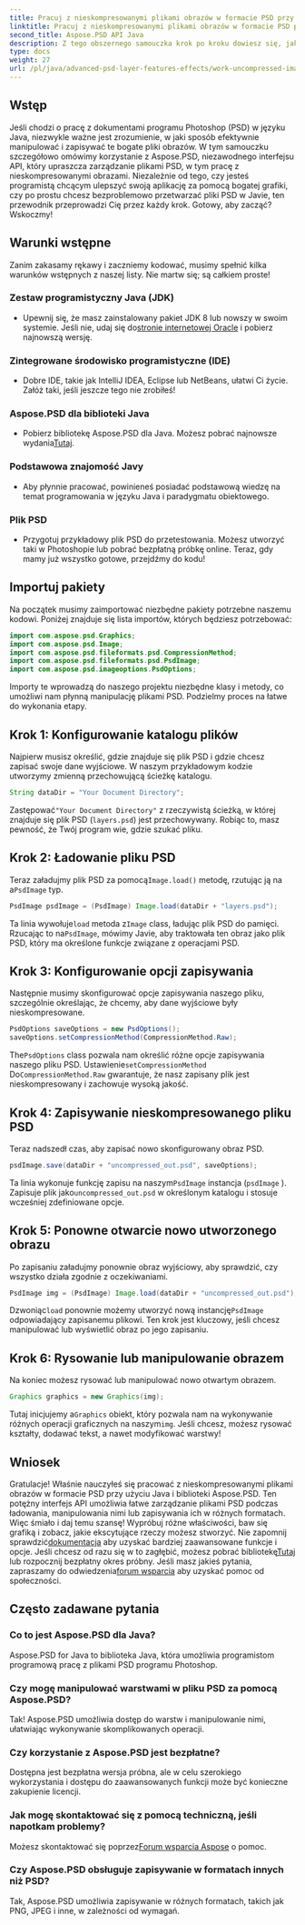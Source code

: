 ```yaml
---
title: Pracuj z nieskompresowanymi plikami obrazów w formacie PSD przy użyciu języka Java
linktitle: Pracuj z nieskompresowanymi plikami obrazów w formacie PSD przy użyciu języka Java
second_title: Aspose.PSD API Java
description: Z tego obszernego samouczka krok po kroku dowiesz się, jak pracować z nieskompresowanymi plikami obrazów w formacie PSD przy użyciu języka Java i biblioteki Aspose.PSD.
type: docs
weight: 27
url: /pl/java/advanced-psd-layer-features-effects/work-uncompressed-image-files-psd/
---
```

## Wstęp
Jeśli chodzi o pracę z dokumentami programu Photoshop (PSD) w języku Java, niezwykle ważne jest zrozumienie, w jaki sposób efektywnie manipulować i zapisywać te bogate pliki obrazów. W tym samouczku szczegółowo omówimy korzystanie z Aspose.PSD, niezawodnego interfejsu API, który upraszcza zarządzanie plikami PSD, w tym pracę z nieskompresowanymi obrazami. Niezależnie od tego, czy jesteś programistą chcącym ulepszyć swoją aplikację za pomocą bogatej grafiki, czy po prostu chcesz bezproblemowo przetwarzać pliki PSD w Javie, ten przewodnik przeprowadzi Cię przez każdy krok. Gotowy, aby zacząć? Wskoczmy!
## Warunki wstępne
Zanim zakasamy rękawy i zaczniemy kodować, musimy spełnić kilka warunków wstępnych z naszej listy. Nie martw się; są całkiem proste!
### Zestaw programistyczny Java (JDK)
- Upewnij się, że masz zainstalowany pakiet JDK 8 lub nowszy w swoim systemie. Jeśli nie, udaj się do[stronie internetowej Oracle](https://www.oracle.com/java/technologies/javase-jdk11-downloads.html) i pobierz najnowszą wersję.
### Zintegrowane środowisko programistyczne (IDE)
- Dobre IDE, takie jak IntelliJ IDEA, Eclipse lub NetBeans, ułatwi Ci życie. Załóż taki, jeśli jeszcze tego nie zrobiłeś!
### Aspose.PSD dla biblioteki Java
-  Pobierz bibliotekę Aspose.PSD dla Java. Możesz pobrać najnowsze wydania[Tutaj](https://releases.aspose.com/psd/java/). 
### Podstawowa znajomość Javy 
- Aby płynnie pracować, powinieneś posiadać podstawową wiedzę na temat programowania w języku Java i paradygmatu obiektowego.
### Plik PSD
- Przygotuj przykładowy plik PSD do przetestowania. Możesz utworzyć taki w Photoshopie lub pobrać bezpłatną próbkę online. 
Teraz, gdy mamy już wszystko gotowe, przejdźmy do kodu!
## Importuj pakiety
Na początek musimy zaimportować niezbędne pakiety potrzebne naszemu kodowi. Poniżej znajduje się lista importów, których będziesz potrzebować:
```java
import com.aspose.psd.Graphics;
import com.aspose.psd.Image;
import com.aspose.psd.fileformats.psd.CompressionMethod;
import com.aspose.psd.fileformats.psd.PsdImage;
import com.aspose.psd.imageoptions.PsdOptions;
```
Importy te wprowadzą do naszego projektu niezbędne klasy i metody, co umożliwi nam płynną manipulację plikami PSD. 
Podzielmy proces na łatwe do wykonania etapy. 
## Krok 1: Konfigurowanie katalogu plików
Najpierw musisz określić, gdzie znajduje się plik PSD i gdzie chcesz zapisać swoje dane wyjściowe. W naszym przykładowym kodzie utworzymy zmienną przechowującą ścieżkę katalogu.
```java
String dataDir = "Your Document Directory";
```
 Zastępować`"Your Document Directory"` z rzeczywistą ścieżką, w której znajduje się plik PSD (`layers.psd`) jest przechowywany. Robiąc to, masz pewność, że Twój program wie, gdzie szukać pliku.
## Krok 2: Ładowanie pliku PSD
 Teraz załadujmy plik PSD za pomocą`Image.load()` metodę, rzutując ją na a`PsdImage` typ.
```java
PsdImage psdImage = (PsdImage) Image.load(dataDir + "layers.psd");
```
 Ta linia wywołuje`load` metoda z`Image` class, ładując plik PSD do pamięci. Rzucając to na`PsdImage`, mówimy Javie, aby traktowała ten obraz jako plik PSD, który ma określone funkcje związane z operacjami PSD.
## Krok 3: Konfigurowanie opcji zapisywania
Następnie musimy skonfigurować opcje zapisywania naszego pliku, szczególnie określając, że chcemy, aby dane wyjściowe były nieskompresowane.
```java
PsdOptions saveOptions = new PsdOptions();
saveOptions.setCompressionMethod(CompressionMethod.Raw);
```
 The`PsdOptions` class pozwala nam określić różne opcje zapisywania naszego pliku PSD. Ustawienie`setCompressionMethod` Do`CompressionMethod.Raw` gwarantuje, że nasz zapisany plik jest nieskompresowany i zachowuje wysoką jakość.
## Krok 4: Zapisywanie nieskompresowanego pliku PSD
Teraz nadszedł czas, aby zapisać nowo skonfigurowany obraz PSD.
```java
psdImage.save(dataDir + "uncompressed_out.psd", saveOptions);
```
 Ta linia wykonuje funkcję zapisu na naszym`PsdImage` instancja (`psdImage` ). Zapisuje plik jako`uncompressed_out.psd` w określonym katalogu i stosuje wcześniej zdefiniowane opcje.
## Krok 5: Ponowne otwarcie nowo utworzonego obrazu
Po zapisaniu załadujmy ponownie obraz wyjściowy, aby sprawdzić, czy wszystko działa zgodnie z oczekiwaniami.
```java
PsdImage img = (PsdImage) Image.load(dataDir + "uncompressed_out.psd");
```
 Dzwoniąc`load` ponownie możemy utworzyć nową instancję`PsdImage` odpowiadający zapisanemu plikowi. Ten krok jest kluczowy, jeśli chcesz manipulować lub wyświetlić obraz po jego zapisaniu.
## Krok 6: Rysowanie lub manipulowanie obrazem
Na koniec możesz rysować lub manipulować nowo otwartym obrazem.
```java
Graphics graphics = new Graphics(img);
```
 Tutaj inicjujemy a`Graphics` obiekt, który pozwala nam na wykonywanie różnych operacji graficznych na naszym`img`. Jeśli chcesz, możesz rysować kształty, dodawać tekst, a nawet modyfikować warstwy!
## Wniosek
Gratulacje! Właśnie nauczyłeś się pracować z nieskompresowanymi plikami obrazów w formacie PSD przy użyciu Java i biblioteki Aspose.PSD. Ten potężny interfejs API umożliwia łatwe zarządzanie plikami PSD podczas ładowania, manipulowania nimi lub zapisywania ich w różnych formatach. Więc śmiało i daj temu szansę! Wypróbuj różne właściwości, baw się grafiką i zobacz, jakie ekscytujące rzeczy możesz stworzyć.
 Nie zapomnij sprawdzić[dokumentacja](https://reference.aspose.com/psd/java/) aby uzyskać bardziej zaawansowane funkcje i opcje. Jeśli chcesz od razu się w to zagłębić, możesz pobrać bibliotekę[Tutaj](https://releases.aspose.com/psd/java/) lub rozpocznij bezpłatny okres próbny. Jeśli masz jakieś pytania, zapraszamy do odwiedzenia[forum wsparcia](https://forum.aspose.com/c/psd/34) aby uzyskać pomoc od społeczności.
## Często zadawane pytania
### Co to jest Aspose.PSD dla Java?
Aspose.PSD for Java to biblioteka Java, która umożliwia programistom programową pracę z plikami PSD programu Photoshop.
### Czy mogę manipulować warstwami w pliku PSD za pomocą Aspose.PSD?
Tak! Aspose.PSD umożliwia dostęp do warstw i manipulowanie nimi, ułatwiając wykonywanie skomplikowanych operacji.
### Czy korzystanie z Aspose.PSD jest bezpłatne?
Dostępna jest bezpłatna wersja próbna, ale w celu szerokiego wykorzystania i dostępu do zaawansowanych funkcji może być konieczne zakupienie licencji.
### Jak mogę skontaktować się z pomocą techniczną, jeśli napotkam problemy?
 Możesz skontaktować się poprzez[Forum wsparcia Aspose](https://forum.aspose.com/c/psd/34) o pomoc.
### Czy Aspose.PSD obsługuje zapisywanie w formatach innych niż PSD?
Tak, Aspose.PSD umożliwia zapisywanie w różnych formatach, takich jak PNG, JPEG i inne, w zależności od wymagań.